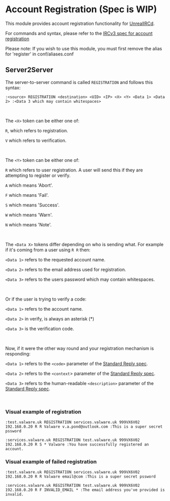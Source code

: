 # Account Registration (Spec is WIP)


This module provides account registration functionality for [UnrealIRCd](https://unrealircd.org).

For commands and syntax, please refer to the [IRCv3 spec for account registration](https://ircv3.net/specs/extensions/account-registration)

Please note: If you wish to use this module, you must first remove the alias for 'register' in conf/aliases.conf


## Server2Server

The server-to-server command is called `REGISTRATION` and follows this syntax:

`:<source> REGISTRATION <destination> <UID> <IP> <X> <Y> <Data 1> <Data 2> :<Data 3 which may contain whitespaces>`

<br>

The `<X>` token can be either one of:

`R`, which refers to registration.

`V` which refers to verification.

<br>

The `<Y>` token can be either one of:

`R` which refers to user registration. A user will send this if they are attempting to register or verify.

`A` which means 'Abort'.

`F` which means 'Fail'.

`S` which means 'Success'.

`W` which means 'Warn'.

`N` which means 'Note'.

<br>

The `<Data X>` tokens differ depending on who is sending what. For example if it's coming from a user using `R R` then:

`<Data 1>` refers to the requested account name.

`<Data 2>` refers to the email address used for registration.

`<Data 3>` refers to the users password which may contain whitespaces.

<br>

Or if the user is trying to verify a code:

`<Data 1>` refers to the account name.

`<Data 2>` in verify, is always an asterisk (*)

`<Data 3>` is the verification code.

<br>

Now, if it were the other way round and your registration mechanism is responding:

`<Data 1>` refers to the `<code>` parameter of the [Standard Reply spec](https://ircv3.net/specs/extensions/standard-replies).

`<Data 2>` refers to the `<context`> parameter of the [Standard Reply spec](https://ircv3.net/specs/extensions/standard-replies).

`<Data 3>` refers to the human-readable `<description>` parameter of the [Standard Reply spec](https://ircv3.net/specs/extensions/standard-replies).

<br>

### Visual example of registration

`:test.valware.uk REGISTRATION services.valware.uk 999VX6V02 192.168.0.20 R R Valware v.a.pond@outlook.com :This is a super secret pssword`

`:services.valware.uk REGISTRATION test.valware.uk 999VX6V02 192.168.0.20 R S * Valware :You have successfully registered an account.`


### Visual example of failed registration

`:test.valware.uk REGISTRATION services.valware.uk 999VX6V02 192.168.0.20 R R Valware email@com :This is a super secret pssword`

`:services.valware.uk REGISTRATION test.valware.uk 999VX6V02 192.168.0.20 R F INVALID_EMAIL * :The email address you've provided is invalid.`
